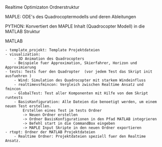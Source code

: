 Realtime Optimizaton Ordnerstruktur

MAPLE: ODE's des Quadrocoptermodells und deren Ableitungen

PYTHON: Konvertiert den MAPLE Inhalt (Quadrocopter Modell) in die MATLAB Struktur

MATLAB

	- template_projekt: Template Projektdateien
	- visualization: 
		- 3D Animation des Quadrocopters
		- Beispiele fuer Approximation, Skierfahrer, Horizon und Approximierung
	- tests: Tests fuer den Quadropter  (vor jedem Test das Skript init ausfuehren )
		- Wind: Simulation des Quadrocopter mit starkem Windeinfluss
		- realtimevsfmincon: Vergleich zwischen Realtime Ansatz und fmincon
		- GlobalTest: Test aller Komponenten mit Hilfe von dem Skript runtests
		- BasisKonfiguration: Alle Dateien die benoetigt werden, um einem neuen Test erstellen.
			Erstellen eines Test im tests Ordner 
			-> Neuen Ordner erstellen 
			-> Ordner BasisKonfigurationen in den Pfad MATLAB integrieren 
			-> Befehl start in die CommandBox eingeben 
			-> MAPLE Input Skripte in den neuen Ordner exportieren 
	- rtopt: Ordner der MATLAB Projektdateien
		- Realtime Ordner: Projektdateien speziell fuer den Realtime Ansatz.
			



